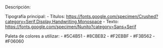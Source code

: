 Descripción: 

Tipografía principal:
    - Títulos: https://fonts.google.com/specimen/Crushed?category=Serif,Display,Handwriting,Monospace
    - Texto: https://fonts.google.com/specimen/Nunito?category=Sans+Serif

Paleta de colores a utilizar:
    - #5C4B51
    - #8CBEB2
    - #F2EBBF
    - #F3B562
    - #F06060
    